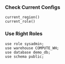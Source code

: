 ### Check Current Configs
`current_region()`  
`current_role()`

### Use Right Roles
`use role sysadmin;`  
`use warehouse COMPUTE_WH;`  
`use database demo_db;`  
`use schema public;`  
